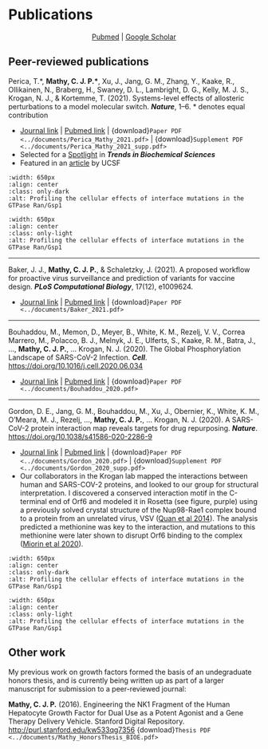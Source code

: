 # Publications

<p style="text-align: center;">
<a href=https://pubmed.ncbi.nlm.nih.gov/?term=Mathy+CJP%5BAuthor%5D&sort=date>Pubmed</a>
|
<a href=https://scholar.google.com/citations?user=DuBa5oYAAAAJ&hl=en>Google Scholar</a>
</p>

## Peer-reviewed publications

Perica, T.\*, __Mathy, C. J. P.\*__, Xu, J., Jang, G. Μ., Zhang, Y., Kaake, R., Ollikainen, N., Braberg, H., Swaney, D. L., Lambright, D. G., Kelly, M. J. S., Krogan, N. J., & Kortemme, T. (2021). Systems-level effects of allosteric perturbations to a model molecular switch. __*Nature*__, 1–6. \* denotes equal contribution
    
- [Journal link](https://doi.org/10.1038/s41586-021-03982-6) | [Pubmed link](https://pubmed.ncbi.nlm.nih.gov/34646016/) | {download}`Paper PDF <../documents/Perica_Mathy_2021.pdf>` | {download}`Supplement PDF <../documents/Perica_Mathy_2021_supp.pdf>`
- Selected for a [Spotlight](https://doi.org/10.1016/j.tibs.2022.01.006) in __*Trends in Biochemical Sciences*__
- Featured in an [article](https://www.ucsf.edu/news/2021/10/421646/how-cells-multitask-magic-molecular-switches) by UCSF

```{image} ../images/gsp1_paper_2021_dark.png
:width: 650px
:align: center
:class: only-dark
:alt: Profiling the cellular effects of interface mutations in the GTPase Ran/Gsp1
```

```{image} ../images/gsp1_paper_2021_light.png
:width: 650px
:align: center
:class: only-light
:alt: Profiling the cellular effects of interface mutations in the GTPase Ran/Gsp1
```

------------------------------------------------------------
Baker, J. J., __Mathy, C. J. P.__, & Schaletzky, J. (2021). A proposed workflow for proactive virus surveillance and prediction of variants for vaccine design. __*PLoS Computational Biology*__, 17(12), e1009624.
- [Journal link](https://doi.org/10.1371/journal.pcbi.1009624) | [Pubmed link](https://pubmed.ncbi.nlm.nih.gov/34914686/) | {download}`Paper PDF <../documents/Baker_2021.pdf>`

------------------------------------------------------------
Bouhaddou, M., Memon, D., Meyer, B., White, K. M., Rezelj, V. V., Correa Marrero, M., Polacco, B. J., Melnyk, J. E., Ulferts, S., Kaake, R. M., Batra, J., …, __Mathy, C. J. P.__, … Krogan, N. J. (2020). The Global Phosphorylation Landscape of SARS-CoV-2 Infection. __*Cell*__. https://doi.org/10.1016/j.cell.2020.06.034
- [Journal link](https://doi.org/10.1016/j.cell.2020.06.034) | [Pubmed link](https://pubmed.ncbi.nlm.nih.gov/32645325/) | {download}`Paper PDF <../documents/Bouhaddou_2020.pdf>`

------------------------------------------------------------
Gordon, D. E., Jang, G. M., Bouhaddou, M., Xu, J., Obernier, K., White, K. M., O’Meara, M. J., Rezelj, …, __Mathy, C. J. P.__, … Krogan, N. J. (2020). A SARS-CoV-2 protein interaction map reveals targets for drug repurposing. __*Nature*__. https://doi.org/10.1038/s41586-020-2286-9
- [Journal link](https://doi.org/10.1038/s41586-020-2286-9) | [Pubmed link](https://pubmed.ncbi.nlm.nih.gov/32353859/) | {download}`Paper PDF <../documents/Gordon_2020.pdf>` | {download}`Supplement PDF <../documents/Gordon_2020_supp.pdf>`
- Our collaborators in the Krogan lab mapped the interactions between human and SARS-COV-2 proteins, and looked to our group for structural interpretation. I discovered a conserved interaction motif in the C-terminal end of Orf6 and modeled it in Rosetta (see figure, purple) using a previously solved crystal structure of the Nup98-Rae1 complex bound to a protein from an unrelated virus, VSV ([Quan et al 2014](https://www.pnas.org/doi/10.1073/pnas.1409076111)). The analysis predicted a methionine was key to the interaction, and mutations to this methionine were later shown to disrupt Orf6 binding to the complex ([Miorin et al 2020](https://www.pnas.org/doi/10.1073/pnas.2016650117)).

```{image} ../images/orf6_dark.png
:width: 650px
:align: center
:class: only-dark
:alt: Profiling the cellular effects of interface mutations in the GTPase Ran/Gsp1
```

```{image} ../images/orf6_light.png
:width: 650px
:align: center
:class: only-light
:alt: Profiling the cellular effects of interface mutations in the GTPase Ran/Gsp1
```

## Other work

My previous work on growth factors formed the basis of an undegraduate honors thesis, and is currently being written up as part of a larger manuscript for submission to a peer-reviewed journal:

__Mathy, C. J. P.__ (2016). Engineering the NK1 Fragment of the Human Hepatocyte Growth Factor for Dual Use as a Potent Agonist and a Gene Therapy Delivery Vehicle. Stanford Digital Repository. http://purl.stanford.edu/kw533qg7356 {download}`Thesis PDF <../documents/Mathy_HonorsThesis_BIOE.pdf>`
